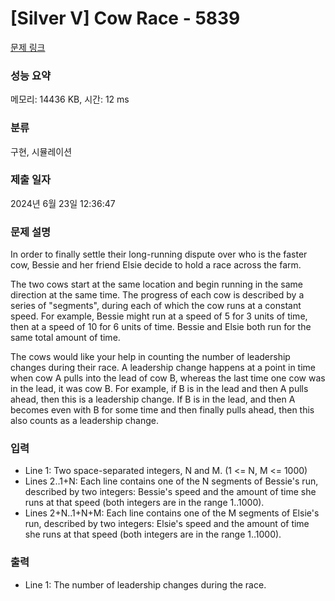 # [Silver V] Cow Race - 5839 

[문제 링크](https://www.acmicpc.net/problem/5839) 

### 성능 요약

메모리: 14436 KB, 시간: 12 ms

### 분류

구현, 시뮬레이션

### 제출 일자

2024년 6월 23일 12:36:47

### 문제 설명

<p>In order to finally settle their long-running dispute over who is the faster cow, Bessie and her friend Elsie decide to hold a race across the farm.</p>

<p>The two cows start at the same location and begin running in the same direction at the same time. The progress of each cow is described by a series of "segments", during each of which the cow runs at a constant speed. For example, Bessie might run at a speed of 5 for 3 units of time, then at a speed of 10 for 6 units of time. Bessie and Elsie both run for the same total amount of time.</p>

<p>The cows would like your help in counting the number of leadership changes during their race. A leadership change happens at a point in time when cow A pulls into the lead of cow B, whereas the last time one cow was in the lead, it was cow B. For example, if B is in the lead and then A pulls ahead, then this is a leadership change. If B is in the lead, and then A becomes even with B for some time and then finally pulls ahead, then this also counts as a leadership change.</p>

### 입력 

 <ul>
	<li>Line 1: Two space-separated integers, N and M. (1 <= N, M <= 1000)</li>
	<li>Lines 2..1+N: Each line contains one of the N segments of Bessie's run, described by two integers: Bessie's speed and the amount of time she runs at that speed (both integers are in the range 1..1000).</li>
	<li>Lines 2+N..1+N+M: Each line contains one of the M segments of Elsie's run, described by two integers: Elsie's speed and the amount of time she runs at that speed (both integers are in the range 1..1000).</li>
</ul>

### 출력 

 <ul>
	<li>Line 1: The number of leadership changes during the race.</li>
</ul>


